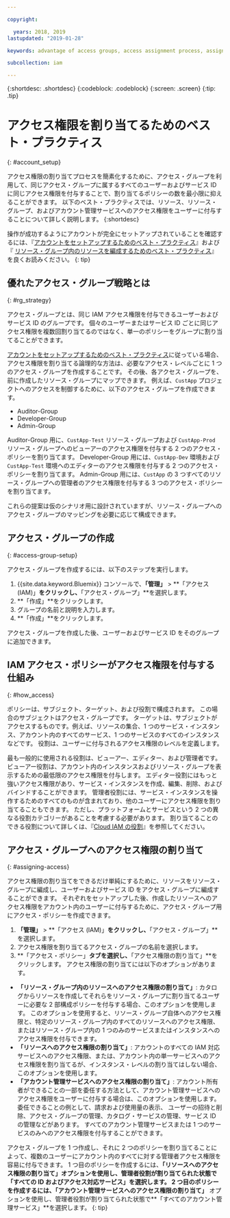 ```yaml
---

copyright:

  years: 2018, 2019
lastupdated: "2019-01-28"

keywords: advantage of access groups, access assignment process, assign access, best practice, access management, strategy

subcollection: iam

---
```


{:shortdesc: .shortdesc}
{:codeblock: .codeblock}
{:screen: .screen}
{:tip: .tip}

# アクセス権限を割り当てるためのベスト・プラクティス
{: #account_setup}

アクセス権限の割り当てプロセスを簡素化するために、アクセス・グループを利用して、同じアクセス・グループに属するすべてのユーザーおよびサービス ID に同じアクセス権限を付与することで、割り当てるポリシーの数を最小限に抑えることができます。 以下のベスト・プラクティスでは、リソース、リソース・グループ、およびアカウント管理サービスへのアクセス権限をユーザーに付与することについて詳しく説明します。
{:shortdesc}

操作が成功するようにアカウントが完全にセットアップされていることを確認するには、『[アカウントをセットアップするためのベスト・プラクティス](/docs/account?topic=account-account_setup#account_setup)』および『 [リソース・グループ内のリソースを編成するためのベスト・プラクティス](/docs/resources?topic=resources-bp_resourcegroups#bp_resourcegroups)』を良くお読みください。
{: tip}

## 優れたアクセス・グループ戦略とは
{: #rg_strategy}

アクセス・グループとは、同じ IAM アクセス権限を付与できるユーザーおよびサービス ID のグループです。 個々のユーザーまたはサービス ID ごとに同じアクセス権限を複数回割り当てるのではなく、単一のポリシーをグループに割り当てることができます。

[アカウントをセットアップするためのベスト・プラクティス](/docs/account?topic=account-account_setup#account_setup)に従っている場合、アクセス権限を割り当てる論理的な方法は、必要なアクセス・レベルごとに 1 つのアクセス・グループを作成することです。 その後、各アクセス・グループを、前に作成したリソース・グループにマップできます。 例えば、`CustApp` プロジェクトへのアクセスを制御するために、以下のアクセス・グループを作成できます。

* Auditor-Group
* Developer-Group
* Admin-Group

Auditor-Group 用に、`CustApp-Test` リソース・グループおよび `CustApp-Prod` リソース・グループへのビューアーのアクセス権限を付与する 2 つのアクセス・ポリシーを割り当てます。 Developer-Group 用には、`CustApp-Dev` 環境および `CustApp-Test` 環境へのエディターのアクセス権限を付与する 2 つのアクセス・ポリシーを割り当てます。 Admin-Group 用には、`CustApp` の 3 つすべてのリソース・グループへの管理者のアクセス権限を付与する 3 つのアクセス・ポリシーを割り当てます。

これらの提案は仮のシナリオ用に設計されていますが、リソース・グループへのアクセス・グループのマッピングを必要に応じて構成できます。

## アクセス・グループの作成
{: #access-group-setup}

アクセス・グループを作成するには、以下のステップを実行します。

1. {{site.data.keyword.Bluemix}} コンソールで、**「管理」** &gt; **「アクセス (IAM)」**をクリックし、**「アクセス・グループ」**を選択します。
2. **「作成」**をクリックします。
3. グループの名前と説明を入力します。
4. **「作成」**をクリックします。

アクセス・グループを作成した後、ユーザーおよびサービス ID をそのグループに追加できます。

## IAM アクセス・ポリシーがアクセス権限を付与する仕組み
{: #how_access}

ポリシーは、サブジェクト、ターゲット、および役割で構成されます。 この場合のサブジェクトはアクセス・グループです。 ターゲットは、サブジェクトがアクセスするものです。例えば、リソースの集合、1 つのサービス・インスタンス、アカウント内のすべてのサービス、1 つのサービスのすべてのインスタンスなどです。 役割は、ユーザーに付与されるアクセス権限のレベルを定義します。

最も一般的に使用される役割は、ビューアー、エディター、および管理者です。 ビューアー役割は、アカウント内のインスタンスおよびリソース・グループを表示するための最低限のアクセス権限を付与します。 エディター役割にはもっと強いアクセス権限があり、サービス・インスタンスを作成、編集、削除、およびバインドすることができます。 管理者役割には、サービス・インスタンスを操作するためのすべてのものが含まれており、他のユーザーにアクセス権限を割り当てることもできます。 ただし、プラットフォームとサービスという 2 つの異なる役割カテゴリーがあることを考慮する必要があります。 割り当てることのできる役割について詳しくは、『[Cloud IAM の役割](/docs/iam?topic=iam-iamusermanrol#iamusermanrol)』を参照してください。

## アクセス・グループへのアクセス権限の割り当て
{: #assigning-access}

アクセス権限の割り当てをできるだけ単純にするために、リソースをリソース・グループに編成し、ユーザーおよびサービス ID をアクセス・グループに編成することができます。 それぞれをセットアップした後、作成したリソースへのアクセス権限をアカウント内のユーザーに付与するために、アクセス・グループ用にアクセス・ポリシーを作成できます。

1. **「管理」** &gt; **「アクセス (IAM)」**をクリックし、**「アクセス・グループ」**を選択します。
2. アクセス権限を割り当てるアクセス・グループの名前を選択します。
3. **「アクセス・ポリシー」**タブを選択し、**「アクセス権限の割り当て」**をクリックします。 アクセス権限の割り当てには以下のオプションがあります。

  * **「リソース・グループ内のリソースへのアクセス権限の割り当て」**: カタログからリソースを作成してそれらをリソース・グループに割り当てるユーザーに必要な 2 部構成ポリシーを付与する場合、このオプションを使用します。 このオプションを使用すると、リソース・グループ自体へのアクセス権限と、特定のリソース・グループ内のすべてのリソースへのアクセス権限、またはリソース・グループ内の 1 つのみのサービスまたはインスタンスへのアクセス権限を付与できます。
  * **「リソースへのアクセス権限の割り当て」**: アカウントのすべての IAM 対応サービスへのアクセス権限、または、アカウント内の単一サービスへのアクセス権限を割り当てるが、インスタンス・レベルの割り当てはしない場合、このオプションを使用します。
  * **「アカウント管理サービスへのアクセス権限の割り当て」**: アカウント所有者ができることの一部を委任する方法として、アカウント管理サービスへのアクセス権限をユーザーに付与する場合は、このオプションを使用します。 委任できることの例として、請求および使用量の表示、 ユーザーの招待と削除、アクセス・グループの管理、カタログ・サービスの管理、サービス ID の管理などがあります。 すべてのアカウント管理サービスまたは 1 つのサービスのみへのアクセス権限を付与することができます。

アクセス・グループを 1 つ作成し、それに 2 つのポリシーを割り当てることによって、複数のユーザーにアカウント内のすべてに対する管理者アクセス権限を容易に付与できます。 1 つ目のポリシーを作成するには、**「リソースへのアクセス権限の割り当て」**オプションを使用し、管理者役割が割り当てられた状態で**「すべての ID およびアクセス対応サービス」**を選択します。 2 つ目のポリシーを作成するには、**「アカウント管理サービスへのアクセス権限の割り当て」** オプションを使用し、管理者役割が割り当てられた状態で**「すべてのアカウント管理サービス」**を選択します。
{: tip}
